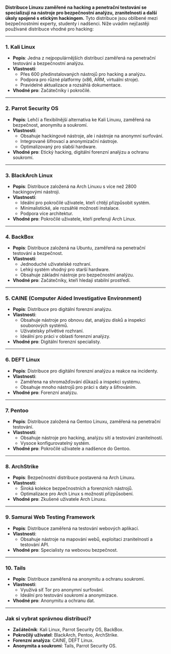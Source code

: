 **Distribuce Linuxu zaměřené na hacking a penetrační testování se specializují na nástroje pro bezpečnostní analýzu, zranitelnosti a další úkoly spojené s etickým hackingem.** Tyto distribuce jsou oblíbené mezi bezpečnostními experty, studenty i nadšenci. Níže uvádím nejčastěji používané distribuce vhodné pro hacking:

---

### **1. Kali Linux**

- **Popis**: Jedna z nejpopulárnějších distribucí zaměřená na penetrační testování a bezpečnostní analýzu.
- **Vlastnosti**:
    - Přes 600 předinstalovaných nástrojů pro hacking a analýzu.
    - Podpora pro různé platformy (x86, ARM, virtuální stroje).
    - Pravidelné aktualizace a rozsáhlá dokumentace.
- **Vhodné pro**: Začátečníky i pokročilé.

---

### **2. Parrot Security OS**

- **Popis**: Lehčí a flexibilnější alternativa ke Kali Linuxu, zaměřená na bezpečnost, anonymitu a soukromí.
- **Vlastnosti**:
    - Obsahuje hackingové nástroje, ale i nástroje na anonymní surfování.
    - Integrované šifrovací a anonymizační nástroje.
    - Optimalizovaný pro slabší hardware.
- **Vhodné pro**: Etický hacking, digitální forenzní analýzu a ochranu soukromí.

---

### **3. BlackArch Linux**

- **Popis**: Distribuce založená na Arch Linuxu s více než 2800 hackingovými nástroji.
- **Vlastnosti**:
    - Ideální pro pokročilé uživatele, kteří chtějí přizpůsobit systém.
    - Minimalistické, ale rozsáhlé možnosti instalace.
    - Podpora více architektur.
- **Vhodné pro**: Pokročilé uživatele, kteří preferují Arch Linux.

---

### **4. BackBox**

- **Popis**: Distribuce založená na Ubuntu, zaměřená na penetrační testování a bezpečnost.
- **Vlastnosti**:
    - Jednoduché uživatelské rozhraní.
    - Lehký systém vhodný pro starší hardware.
    - Obsahuje základní nástroje pro bezpečnostní analýzu.
- **Vhodné pro**: Začátečníky, kteří hledají stabilní prostředí.

---

### **5. CAINE (Computer Aided Investigative Environment)**

- **Popis**: Distribuce pro digitální forenzní analýzu.
- **Vlastnosti**:
    - Obsahuje nástroje pro obnovu dat, analýzu disků a inspekci souborových systémů.
    - Uživatelsky přívětivé rozhraní.
    - Ideální pro práci v oblasti forenzní analýzy.
- **Vhodné pro**: Digitální forenzní specialisty.

---

### **6. DEFT Linux**

- **Popis**: Distribuce pro digitální forenzní analýzu a reakce na incidenty.
- **Vlastnosti**:
    - Zaměřena na shromažďování důkazů a inspekci systému.
    - Obsahuje mnoho nástrojů pro práci s daty a šifrováním.
- **Vhodné pro**: Forenzní analýzu.

---

### **7. Pentoo**

- **Popis**: Distribuce založená na Gentoo Linuxu, zaměřená na penetrační testování.
- **Vlastnosti**:
    - Obsahuje nástroje pro hacking, analýzu sítí a testování zranitelností.
    - Vysoce konfigurovatelný systém.
- **Vhodné pro**: Pokročilé uživatele a nadšence do Gentoo.

---

### **8. ArchStrike**

- **Popis**: Bezpečnostní distribuce postavená na Arch Linuxu.
- **Vlastnosti**:
    - Široká kolekce bezpečnostních a forenzních nástrojů.
    - Optimalizace pro Arch Linux s možností přizpůsobení.
- **Vhodné pro**: Zkušené uživatele Arch Linuxu.

---

### **9. Samurai Web Testing Framework**

- **Popis**: Distribuce zaměřená na testování webových aplikací.
- **Vlastnosti**:
    - Obsahuje nástroje na mapování webů, exploitaci zranitelností a testování API.
- **Vhodné pro**: Specialisty na webovou bezpečnost.

---

### **10. Tails**

- **Popis**: Distribuce zaměřená na anonymitu a ochranu soukromí.
- **Vlastnosti**:
    - Využívá síť Tor pro anonymní surfování.
    - Ideální pro testování soukromí a anonymizace.
- **Vhodné pro**: Anonymitu a ochranu dat.

---

### **Jak si vybrat správnou distribuci?**

- **Začátečník**: Kali Linux, Parrot Security OS, BackBox.
- **Pokročilý uživatel**: BlackArch, Pentoo, ArchStrike.
- **Forenzní analýza**: CAINE, DEFT Linux.
- **Anonymita a soukromí**: Tails, Parrot Security OS.

